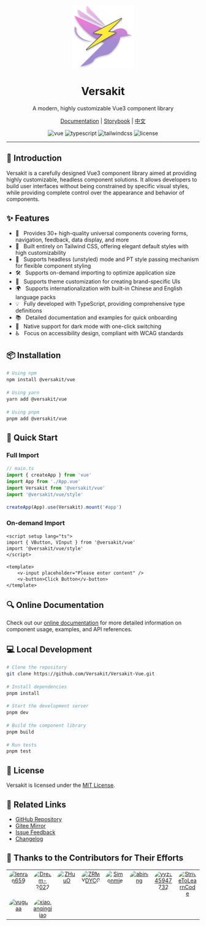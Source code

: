 <div align="center">
  <a href="https://versakit.github.io/Versakit-Vue/">
    <img src="./logo.svg" width="160" />
  </a>
  <h1>Versakit</h1>
  <p>A modern, highly customizable Vue3 component library</p>
  <p>
    <a href="https://versakit.github.io/Versakit-Vue/">Documentation</a> | 
    <a href="https://versakit.github.io/Versakit-Vue/storybook/">Storybook</a> | 
    <a href="./README.zh-CN.md">中文</a>
  </p>
  <p>
    <img src="https://img.shields.io/badge/vue-v3.2.0%2B-%2342b883" alt="vue">
    <img src="https://img.shields.io/badge/typescript-%5E5.0.0-%233178c6" alt="typescript">
    <img src="https://img.shields.io/badge/tailwindcss-v3.3.0-%2338bdf8" alt="tailwindcss">
    <img src="https://img.shields.io/npm/l/@versakit/vue.svg" alt="license">
  </p>
</div>

---

## 📖 Introduction

Versakit is a carefully designed Vue3 component library aimed at providing highly customizable, headless component solutions. It allows developers to build user interfaces without being constrained by specific visual styles, while providing complete control over the appearance and behavior of components.

## ✨ Features

- 🚀 &nbsp; Provides 30+ high-quality universal components covering forms, navigation, feedback, data display, and more
- 💪 &nbsp; Built entirely on Tailwind CSS, offering elegant default styles with high customizability
- 🎨 &nbsp; Supports headless (unstyled) mode and PT style passing mechanism for flexible component styling
- 🛠️ &nbsp; Supports on-demand importing to optimize application size
- 🌈 &nbsp; Supports theme customization for creating brand-specific UIs
- 🌍 &nbsp; Supports internationalization with built-in Chinese and English language packs
- 💡 &nbsp; Fully developed with TypeScript, providing comprehensive type definitions
- 📚 &nbsp; Detailed documentation and examples for quick onboarding
- 🌙 &nbsp; Native support for dark mode with one-click switching
- ♿ &nbsp; Focus on accessibility design, compliant with WCAG standards

## 📦 Installation

```bash
# Using npm
npm install @versakit/vue

# Using yarn
yarn add @versakit/vue

# Using pnpm
pnpm add @versakit/vue
```

## 🚀 Quick Start

### Full Import

```ts
// main.ts
import { createApp } from 'vue'
import App from './App.vue'
import Versakit from '@versakit/vue'
import '@versakit/vue/style'

createApp(App).use(Versakit).mount('#app')
```

### On-demand Import

```vue
<script setup lang="ts">
import { VButton, VInput } from '@versakit/vue'
import '@versakit/vue/style'
</script>

<template>
	<v-input placeholder="Please enter content" />
	<v-button>Click Button</v-button>
</template>
```

## 🔍 Online Documentation

Check out our [online documentation](https://versakit.github.io/Versakit-Vue/) for more detailed information on component usage, examples, and API references.

## 💻 Local Development

```bash
# Clone the repository
git clone https://github.com/Versakit/Versakit-Vue.git

# Install dependencies
pnpm install

# Start the development server
pnpm dev

# Build the component library
pnpm build

# Run tests
pnpm test
```

## 📄 License

Versakit is licensed under the [MIT License](./LICENSE).

## 🔗 Related Links

- [GitHub Repository](https://github.com/Versakit/Versakit-Vue)
- [Gitee Mirror](https://gitee.com/dragon_water/versakit-ui)
- [Issue Feedback](https://github.com/Versakit/Versakit-Vue/issues)
- [Changelog](./CHANGELOG.md)

## 🤝 Thanks to the Contributors for Their Efforts

<table>
  <tbody>
    <tr><td align="center" valign="top" width="12.5%" style="word-break: break-word; white-space: normal;"><a href="https://github.com/lenran659" title="lenran659"><img src="https://avatars.githubusercontent.com/u/74483049?v=4" width="100px;" alt="lenran659" style="border-radius: 9999px;" /></a></td><td align="center" valign="top" width="12.5%" style="word-break: break-word; white-space: normal;"><a href="https://github.com/Dream-2022" title="Dream-2022"><img src="https://avatars.githubusercontent.com/u/131731035?v=4" width="100px;" alt="Dream-2022" style="border-radius: 9999px;" /></a></td><td align="center" valign="top" width="12.5%" style="word-break: break-word; white-space: normal;"><a href="https://github.com/ZHuuO" title="ZHuuO"><img src="https://avatars.githubusercontent.com/u/128499037?v=4" width="100px;" alt="ZHuuO" style="border-radius: 9999px;" /></a></td><td align="center" valign="top" width="12.5%" style="word-break: break-word; white-space: normal;"><a href="https://github.com/ZRMYDYCG" title="ZRMYDYCG"><img src="https://avatars.githubusercontent.com/u/116160870?v=4" width="100px;" alt="ZRMYDYCG" style="border-radius: 9999px;" /></a></td><td align="center" valign="top" width="12.5%" style="word-break: break-word; white-space: normal;"><a href="https://github.com/Simonmie" title="Simonmie"><img src="https://avatars.githubusercontent.com/u/122306263?v=4" width="100px;" alt="Simonmie" style="border-radius: 9999px;" /></a></td><td align="center" valign="top" width="12.5%" style="word-break: break-word; white-space: normal;"><a href="https://github.com/abining" title="abining"><img src="https://avatars.githubusercontent.com/u/86543671?v=4" width="100px;" alt="abining" style="border-radius: 9999px;" /></a></td><td align="center" valign="top" width="12.5%" style="word-break: break-word; white-space: normal;"><a href="https://github.com/yyz945947732" title="yyz945947732"><img src="https://avatars.githubusercontent.com/u/47586954?v=4" width="100px;" alt="yyz945947732" style="border-radius: 9999px;" /></a></td><td align="center" valign="top" width="12.5%" style="word-break: break-word; white-space: normal;"><a href="https://github.com/StriveToLearnCode" title="StriveToLearnCode"><img src="https://avatars.githubusercontent.com/u/184910937?v=4" width="100px;" alt="StriveToLearnCode" style="border-radius: 9999px;" /></a></td>
    </tr>
    <tr><td align="center" valign="top" width="12.5%" style="word-break: break-word; white-space: normal;"><a href="https://github.com/yuguaa" title="yuguaa"><img src="https://avatars.githubusercontent.com/u/58333667?v=4" width="100px;" alt="yuguaa" style="border-radius: 9999px;" /></a></td><td align="center" valign="top" width="12.5%" style="word-break: break-word; white-space: normal;"><a href="https://github.com/xiaotanqingjiao" title="xiaotanqingjiao"><img src="https://avatars.githubusercontent.com/u/85224021?v=4" width="100px;" alt="xiaotanqingjiao" style="border-radius: 9999px;" /></a></td>
    </tr>
  </tbody>
</table>
